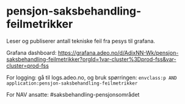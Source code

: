# pensjon-saksbehandling-feilmetrikker
Leser og publiserer antall tekniske feil fra pesys til grafana.

Grafana dashboard: https://grafana.adeo.no/d/AdixNN-Wk/pensjon-saksbehandling-feilmetrikker?orgId=1var-cluster%3Dprod-fss&var-cluster=prod-fss

For logging: gå til logs.adeo.no, og bruk spørringen: `envclass:p AND application:pensjon-saksbehandling-feilmetrikker`

For NAV ansatte: #saksbehandling-pensjonsområdet